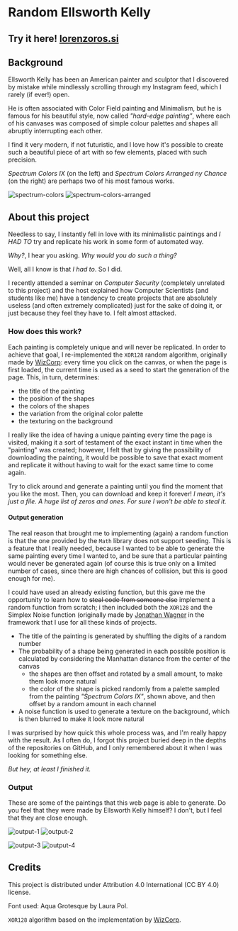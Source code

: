 # Random Ellsworth Kelly

## Try it here! [lorenzoros.si](https://www.lorenzoros.si/random-ellsworth-kelly)

## Background

Ellsworth Kelly has been an American painter and sculptor that I discovered by mistake while mindlessly scrolling through my Instagram feed, which I rarely (if ever!) open.

He is often associated with Color Field painting and Minimalism, but he is famous for his beautiful style, now called *"hard-edge painting"*, where each of his canvases was composed of simple colour palettes and shapes all abruptly interrupting each other.

I find it very modern, if not futuristic, and I love how it's possible to create such a beautiful piece of art with so few elements, placed with such precision.

*Spectrum Colors IX* (on the left) and *Spectrum Colors Arranged ny Chance* (on the right) are perhaps two of his most famous works.

![spectrum-colors](sources/spectrum-IX-resized.png) ![spectrum-colors-arranged](sources/spectrum-colors-arranged-by-chance-2-resized.png)

## About this project

Needless to say, I instantly fell in love with its minimalistic paintings and *I HAD TO* try and replicate his work in some form of automated way.

*Why?*, I hear you asking.
*Why would you do such a thing?*

Well, all I know is that *I had to*.
So I did.

I recently attended a seminar on *Computer Security* (completely unrelated to this project) and the host explained how Computer Scientists (and students like me) have a tendency to create projects that are absolutely useless (and often extremely complicated) just for the sake of doing it, or just because they feel they have to.
I felt almost attacked.

### How does this work?

Each painting is completely unique and will never be replicated.
In order to achieve that goal, I re-implemented the `XOR128` random algorithm, originally made by [WizCorp](https://github.com/Wizcorp/xor128/):
every time you click on the canvas, or when the page is first loaded, the current time is used as a seed to start the generation of the page.
This, in turn, determines:

- the title of the painting
- the position of the shapes
- the colors of the shapes
- the variation from the original color palette
- the texturing on the background

I really like the idea of having a unique painting every time the page is visited, making it a sort of testament of the exact instant in time when the "painting" was created;
however, I felt that by giving the possibility of downloading the painting, it would be possible to save that exact moment and replicate it without having to wait for the exact same time to come again.

Try to click around and generate a painting until you find the moment that you like the most.
Then, you can download and keep it forever!
*I mean, it's just a file. A huge list of zeros and ones. For sure I won't be able to steal it.*

#### Output generation

The real reason that brought me to implementing (again) a random function is that the one provided by the `Math` library does not support seeding.
This is a feature that I really needed, because I wanted to be able to generate the same painting every time I wanted to, and be sure that a particular painting would never be generated again (of course this is true only on a limited number of cases, since there are high chances of collision, but this is good enough for me).

I could have used an already existing function, but this gave me the opportunity to learn how to ~~steal code from someone else~~ implement a random function from scratch;
i then included both the `XOR128` and the Simplex Noise function (originally made by [Jonathan Wagner](https://github.com/jwagner/simplex-noise.js) in the framework that I use for all these kinds of projects.

- The title of the painting is generated by shuffling the digits of a random number
- The probability of a shape being generated in each possible position is calculated by considering the Manhattan distance from the center of the canvas
  - the shapes are then offset and rotated by a small amount, to make them look more natural
  - the color of the shape is picked randomly from a palette sampled from the painting *"Spectrum Colors IX"*, shown above, and then offset by a random amount in each channel
- A noise function is used to generate a texture on the background, which is then blurred to make it look more natural

I was surprised by how quick this whole process was, and I'm really happy with the result.
As I often do, I forgot this project buried deep in the depths of the repositories on GitHub, and I only remembered about it when I was looking for something else.

*But hey, at least I finished it.*

### Output

These are some of the paintings that this web page is able to generate.
Do you feel that they were made by Ellsworth Kelly himself? I don't, but I feel that they are close enough.

![output-1](output/random-out-1-resized.png) ![output-2](output/random-out-2-resized.png)

![output-3](output/random-out-3-resized.png) ![output-4](output/random-out-4-resized.png)

## Credits

This project is distributed under Attribution 4.0 International (CC BY 4.0) license.

Font used: Aqua Grotesque by Laura Pol.

`XOR128` algorithm based on the implementation by [WizCorp](https://github.com/Wizcorp/xor128/).
